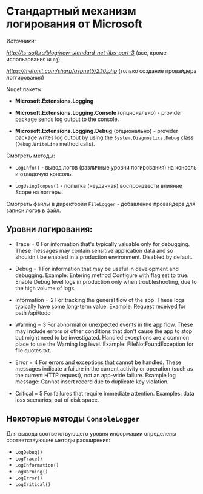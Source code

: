 # Стандартный механизм логирования от Microsoft

*Источники:*

*http://ts-soft.ru/blog/new-standard-net-libs-part-3* (все, кроме использования `NLog`)

*https://metanit.com/sharp/aspnet5/2.10.php* (только создание провайдера логгирования)


Nuget пакеты:

* **Microsoft.Extensions.Logging**

* **Microsoft.Extensions.Logging.Console** (опционально) - provider package sends log output to
the console.

* **Microsoft.Extensions.Logging.Debug** (опционально) - provider package writes log output by
using the `System.Diagnostics.Debug` class (`Debug.WriteLine` method calls).


Смотреть методы:
* `LogInfo()` - вывод логов (различные уровни логирования) на консоль и отладочую консоль.

* `LogUsingScopes()` - попытка (неудачная) воспроизвести влияние Scope на логгеры.


Смотреть файлы в директории `FileLogger` - добавление провайдера для записи логов в файл.

## Уровни логирования:

* Trace = 0
For information that's typically valuable only for debugging. These messages may contain sensitive 
application data and so shouldn't be enabled in a production environment. Disabled by default.

* Debug = 1
For information that may be useful in development and debugging. Example: Entering method Configure
with flag set to true. Enable Debug level logs in production only when troubleshooting,
due to the high volume of logs.

* Information = 2
For tracking the general flow of the app. These logs typically have some long-term value.
Example: Request received for path /api/todo

* Warning = 3
For abnormal or unexpected events in the app flow. These may include errors or other conditions
that don't cause the app to stop but might need to be investigated.
Handled exceptions are a common place to use the Warning log level.
Example: FileNotFoundException for file quotes.txt.

* Error = 4
For errors and exceptions that cannot be handled. These messages indicate a failure in the current
activity or operation (such as the current HTTP request), not an app-wide failure.
Example log message: Cannot insert record due to duplicate key violation.

* Critical = 5
For failures that require immediate attention. Examples: data loss scenarios, out of disk space.


## Некоторые методы `ConsoleLogger`

Для вывода соответствующего уровня информации определены соответствующие методы расширения:

* `LogDebug()`
* `LogTrace()`
* `LogInformation()`
* `LogWarning()`
* `LogError()`
* `LogCritical()`